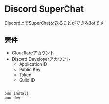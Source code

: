 # Discord SuperChat

Discord上でSuperChatを送ることができるBotです

## 要件

- Cloudflareアカウント
- Discord Developerアカウント
  - Application ID
  - Public Key
  - Token
  - Guild ID

## 

```
bun install
bun dev
```
